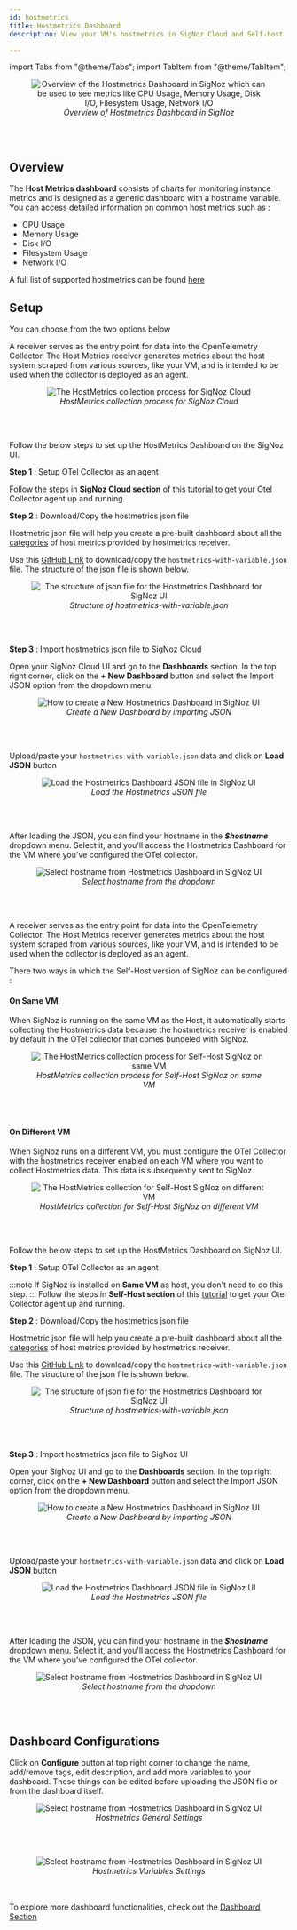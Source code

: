 ```yaml
---
id: hostmetrics
title: Hostmetrics Dashboard
description: View your VM's hostmetrics in SigNoz Cloud and Self-host

---
```


import Tabs from "@theme/Tabs";
import TabItem from "@theme/TabItem";

<figure data-zoomable align='center'>
    <img src="/img/hostmetrics-dashboard-overview.webp" alt="Overview of the Hostmetrics Dashboard in SigNoz which can be used to see metrics like CPU Usage, Memory Usage, Disk I/O, Filesystem Usage, Network I/O"/>
    <figcaption><i>Overview of Hostmetrics Dashboard in SigNoz</i></figcaption>
</figure>
<br></br>

## Overview

The **Host Metrics dashboard** consists of charts for monitoring instance metrics and is designed as a generic dashboard with a hostname variable. You can access detailed information on common host metrics such as :

- CPU Usage
- Memory Usage
- Disk I/O
- Filesystem Usage
- Network I/O

A full list of supported hostmetrics can be found <a href = "https://github.com/open-telemetry/opentelemetry-collector-contrib/blob/main/receiver/hostmetricsreceiver/README.md#getting-started" rel="noopener noreferrer nofollow" target="_blank" >here</a>

## Setup

You can choose from the two options below

<Tabs>
<TabItem value="SigNoz Cloud" label="SigNoz Cloud" default>

A receiver serves as the entry point for data into the OpenTelemetry Collector. The Host Metrics receiver generates metrics about the host system scraped from various sources, like your VM, and is intended to be used when the collector is deployed as an agent.

<figure data-zoomable align='center'>
    <img src="/img/hostmetrics-cloud-architecture.webp" alt="The HostMetrics collection process for SigNoz Cloud"/>
    <figcaption><i>HostMetrics collection process for SigNoz Cloud</i></figcaption>
</figure>
<br></br>

Follow the below steps to set up the HostMetrics Dashboard on the SigNoz UI.

**Step 1** : Setup OTel Collector as an agent

Follow the steps in **SigNoz Cloud section** of this <a href = "https://signoz.io/docs/tutorial/opentelemetry-binary-usage-in-virtual-machine/" rel="noopener noreferrer nofollow" target="_blank" >tutorial</a> to get your Otel Collector agent up and running.

**Step 2** : Download/Copy the hostmetrics json file

Hostmetric json file will help you create a pre-built dashboard about all the <a href = "https://github.com/open-telemetry/opentelemetry-collector-contrib/blob/main/receiver/hostmetricsreceiver/README.md#getting-started" rel="noopener noreferrer nofollow" target="_blank" >categories</a> of host metrics provided by hostmetrics receiver.

Use this <a href = "https://github.com/SigNoz/dashboards/blob/main/hostmetrics/hostmetrics-with-variable.json" rel="noopener noreferrer nofollow" target="_blank" >GitHub Link</a> to download/copy the `hostmetrics-with-variable.json` file. The structure of the json file is shown below.

<figure data-zoomable align='center'>
    <img src="/img/hostmetrics-with-variable-json.webp" alt="The structure of json file for the  Hostmetrics Dashboard for SigNoz UI"/>
    <figcaption><i>Structure of hostmetrics-with-variable.json</i></figcaption>
</figure>
<br></br>

**Step 3** : Import hostmetrics json file to SigNoz Cloud

Open your SigNoz Cloud UI and go to the **Dashboards** section. In the top right corner, click on the **+ New Dashboard** button and select the Import JSON option from the dropdown menu.

<figure data-zoomable align='center'>
    <img src="/img/hostmetrics-new-dashboard.webp" alt="How to create a New Hostmetrics Dashboard in SigNoz UI"/>
    <figcaption><i>Create a New Dashboard by importing JSON</i></figcaption>
</figure>
<br></br>

Upload/paste your `hostmetrics-with-variable.json` data and click on **Load JSON** button

<figure data-zoomable align='center'>
    <img src="/img/hostmetrics-load-json.webp" alt="Load the Hostmetrics Dashboard JSON file in SigNoz UI"/>
    <figcaption><i>Load the Hostmetrics JSON file</i></figcaption>
</figure>
<br></br>

After loading the JSON, you can find your hostname in the  **<i>$hostname</i>** dropdown menu. Select it, and you'll access the Hostmetrics Dashboard for the VM where you've configured the OTel collector.

<figure data-zoomable align='center'>
    <img src="/img/hostmetrics-select-hostname.webp" alt="Select hostname from Hostmetrics Dashboard in SigNoz UI"/>
    <figcaption><i> Select hostname from the dropdown</i></figcaption>
</figure>
<br></br>


</TabItem>


<TabItem value="Self-Host" label="Self-Host">

A receiver serves as the entry point for data into the OpenTelemetry Collector. The Host Metrics receiver generates metrics about the host system scraped from various sources, like your VM, and is intended to be used when the collector is deployed as an agent.

There two ways in which the Self-Host version of SigNoz can be configured :

#### On Same VM

When SigNoz is running on the same VM as the Host, it automatically starts collecting the Hostmetrics data because the hostmetrics receiver is enabled by default in the OTel collector that comes bundeled with SigNoz.

<figure data-zoomable align='center'>
    <img src="/img/hostmetrics-selfhost-same-vm.webp" alt="The HostMetrics collection process for Self-Host SigNoz on same VM"/>
    <figcaption><i>HostMetrics collection process for Self-Host SigNoz on same VM</i></figcaption>
</figure>
<br></br>


#### On Different VM
When SigNoz runs on a different VM, you must configure the OTel Collector with the hostmetrics receiver enabled on each VM where you want to collect Hostmetrics data. This data is subsequently sent to SigNoz.

<figure data-zoomable align='center'>
    <img src="/img/hostmetrics-selfhost-different-vm.webp" alt="The HostMetrics collection for Self-Host SigNoz on different VM"/>
    <figcaption><i>HostMetrics collection for Self-Host SigNoz on different VM</i></figcaption>
</figure>
<br></br>


Follow the below steps to set up the HostMetrics Dashboard on SigNoz UI.

**Step 1** : Setup OTel Collector as an agent

:::note
If SigNoz is installed on **Same VM** as host, you don't need to do this step.
:::
Follow the steps in **Self-Host section** of this <a href = "https://signoz.io/docs/tutorial/opentelemetry-binary-usage-in-virtual-machine/" rel="noopener noreferrer nofollow" target="_blank" >tutorial</a> to get your Otel Collector agent up and running.


**Step 2** : Download/Copy the hostmetrics json file

Hostmetric json file will help you create a pre-built dashboard about all the <a href = "https://github.com/open-telemetry/opentelemetry-collector-contrib/blob/main/receiver/hostmetricsreceiver/README.md#getting-started" rel="noopener noreferrer nofollow" target="_blank" >categories</a> of host metrics provided by hostmetrics receiver.

Use this <a href = "https://github.com/SigNoz/dashboards/blob/main/hostmetrics/hostmetrics-with-variable.json" rel="noopener noreferrer nofollow" target="_blank" >GitHub Link</a> to download/copy the `hostmetrics-with-variable.json` file. The structure of the json file is shown below.

<figure data-zoomable align='center'>
    <img src="/img/hostmetrics-with-variable-json.webp" alt="The structure of json file for the  Hostmetrics Dashboard for SigNoz UI"/>
    <figcaption><i>Structure of hostmetrics-with-variable.json</i></figcaption>
</figure>
<br></br>

**Step 3** : Import hostmetrics json file to SigNoz UI

Open your SigNoz UI and go to the **Dashboards** section. In the top right corner, click on the **+ New Dashboard** button and select the Import JSON option from the dropdown menu.

<figure data-zoomable align='center'>
    <img src="/img/hostmetrics-new-dashboard.webp" alt="How to create a New Hostmetrics Dashboard in SigNoz UI"/>
    <figcaption><i>Create a New Dashboard by importing JSON</i></figcaption>
</figure>
<br></br>

Upload/paste your `hostmetrics-with-variable.json` data and click on **Load JSON** button

<figure data-zoomable align='center'>
    <img src="/img/hostmetrics-load-json.webp" alt="Load the Hostmetrics Dashboard JSON file in SigNoz UI"/>
    <figcaption><i>Load the Hostmetrics JSON file</i></figcaption>
</figure>
<br></br>

After loading the JSON, you can find your hostname in the **<i>$hostname</i>** dropdown menu. Select it, and you'll access the Hostmetrics Dashboard for the VM where you've configured the OTel collector.

<figure data-zoomable align='center'>
    <img src="/img/hostmetrics-select-hostname.webp" alt="Select hostname from Hostmetrics Dashboard in SigNoz UI"/>
    <figcaption><i> Select hostname from the dropdown</i></figcaption>
</figure>
<br></br>

</TabItem>
</Tabs>

## Dashboard Configurations

Click on **Configure** button at top right corner to change the name, add/remove tags, edit description, and add more variables to your dashboard. These things can be edited before uploading the JSON file or from the dashboard itself.

<figure data-zoomable align='center'>
    <img src="/img/hostmetrics-configure-general-section.webp" alt="Select hostname from Hostmetrics Dashboard in SigNoz UI"/>
    <figcaption><i> Hostmetrics General Settings</i></figcaption>
</figure>
<br></br>

<figure data-zoomable align='center'>
    <img src="/img/hostmetrics-configure-variables-section.webp" alt="Select hostname from Hostmetrics Dashboard in SigNoz UI"/>
    <figcaption><i> Hostmetrics Variables Settings</i></figcaption>
</figure>
<br></br>
To explore more dashboard functionalities, check out the  <a href = "https://signoz.io/docs/userguide/manage-dashboards-and-panels/" rel="noopener noreferrer nofollow" target="_blank" >Dashboard Section</a>
